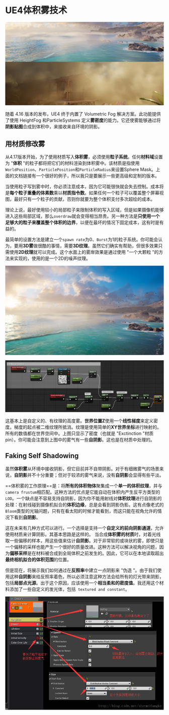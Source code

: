 # UE4体积雾技术

![image-20210611155710450](UE4体积雾.assets/image-20210611155710450.png)

随着 4.16 版本的发布，UE4 终于内置了 Volumetric Fog 解决方案。此功能提供了使用 HeightFog 和ParticleSystems 定义**雾密度**的能力。它还使雾能够通过将**阴影贴图**合成到体积中，来接收来自环境的阴影。

## 用材质修改雾

从4.17版本开始，为了使用材质写入**体积雾**，必须使用**粒子系统**。任何**材料域**设置为 "**体积** "的粒子都将把它们的材料渲染到体积雾中。该材质是指使用`WorldPosition`、`ParticlePosition`和`ParticleRadius`来设置Sphere Mask。上面的文档链接有一个很好的例子，所以我只是要展示一些更高级和定制的版本。

当使用粒子写到雾中时，你必须注意成本，因为它可能很快就会失去控制。成本将是**每个粒子重叠的体素数**乘以**材质指令数**。如果任何一个粒子可以覆盖整个屏幕视图，最好只有一个粒子的贡献，否则你就要为整个体积支付多次超绘的成本。

理论上说，最好使用较小的局部粒子来限制体积的写入区域，但是如果摄像机能够进入这些局部区域，那么`overdraw`就会变得相当昂贵。另一种方法是**只使用一个足够大的粒子来覆盖整个体积的边界**，以便在最坏的情况下固定成本，这有时是有益的。

最简单的设置方法是建立一个`spawn rate`为0、`Burst`为1的粒子系统。你可能会认为，要用**3D雾**做很酷的事情，需要**3D纹理**。虽然它们确实有帮助，但很多效果只需使用**2D纹理**就可以完成。这个水面上的雾岸效果是通过使用 "一个大颗粒 "的方法来实现的，使用的是一个2D的噪声纹理。

![Fog_01](UE4体积雾.assets/Fog_01.jpg)

![2d_noise](UE4体积雾.assets/2d_noise.jpg)

这基本上是自定义的、有纹理的高度雾。**世界位置Z**使用一个**线性梯度**来定义密度。梯度的起点被二维纹理所抵消。纹理是使用简单的**XY世界坐标**进行映射的。所有的数值都在世界空间中。上图只显示了密度（也就是 "Exctinction "材质pin）。你可能会注意到上图中的雾气有一些**自阴影**。这也是在材质中处理的。

## Faking Self Shadowing

虽然**体积雾**从环境中接收阴影，但它目前并不自带阴影。对于有细微雾气的场景来说，**自阴影**并不十分重要；但对于较浓的雾气来说，没有**自阴影**会显得有些平淡。

==体积雾的工作原理==是：将**所有的体积物体**聚集成一个**单一的体积纹理**，并与` camera frustum`相匹配。这种方法的优点是它能自动在体积内产生反平方类型的`LOD`。一个缺点是不容易支持自阴影，因为你不能用射线对**体积纹理**进行自阴影的处理：在射线碰到摄像机拟合的**体积边缘**，总是会看到阴影伪影。这有点像老式的`Bloom`类型的光轴问题，只有在看太阳的时候才能看到，而这只能在视角允许的情况下看到**自阴影**。

这在未来有几种方式可以进行。一个选择是支持一个**自定义的前向阴影通道**，允许使用材质来计算阴影。其基本思路是这样的。 当合成**体积雾的材质**时，对着光线取一些偏移的样本，用这些值来估计**自阴影**。对于非常软的或块状的雾，即使只是一个偏移的采样也能产生一个很好的质量改进。这种方法可以解决视角的问题，因为**偏移采样**是在材料被合成到全局体积之前发生的。因此，它可以在本地读取超出**最终相机拟合的体积范围**的位置。

但是现在，将展示我们如何通过在**反照率**中建立一点阴影来 "伪造 "。由于我们使用这种**自阴影**来给反照率着色，所以必须注意这种方法会给所有的灯光带来阴影，包括**局部点光源**。出于这个原因，应该使用一个**相当柔和的密度值**。我还用这个材料添加了一些自定义的发光体，包括` textured and constant`。

![img](UE4体积雾.assets/20171117154440941)

